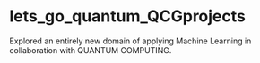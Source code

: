 # lets_go_quantum_QCGprojects
Explored an entirely new domain of applying Machine Learning in collaboration with QUANTUM COMPUTING.
